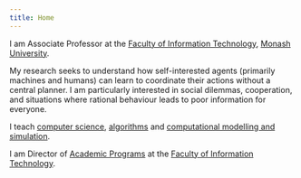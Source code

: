 ```yaml
---
title: Home
---
```


I am Associate Professor at the [Faculty of Information Technology](href='http://www.infotech.monash.edu.au/ "Faculty of Information Technology"), [Monash University](http://www.monash.edu.au/ "Monash University").

My research seeks to understand how self-interested agents (primarily machines and humans) can learn to coordinate their actions without a central planner. I am particularly interested in social dilemmas, cooperation, and situations where rational behaviour leads to poor information for everyone.

I teach [computer science](https://www.monash.edu.au/pubs/handbooks/units/FIT1008.html), [algorithms](http://www.monash.edu.au/pubs/2015handbooks/units/FIT1029.html) and [computational modelling and simulation](https://handbook.monash.edu/current/units/FIT3139).

I am Director of [Academic Programs](https://www.monash.edu/it/future-students/choose-a-degree) at the [Faculty of Information Technology](https://www.monash.edu/it/).
